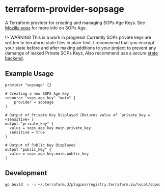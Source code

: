 # terraform-provider-sopsage


A Terraform provider for creating and managing SOPs Age Keys. See [Mozilla sops](https://github.com/mozilla/sops) for more info on SOPs Age.

!> WARNING This is a work in progress! Currently SOPs private keys are written to terraform state files in plain-text. I recommend that you encrypt your state before and after making additions to your project to prevent any damange of leaked Private SOPs Keys, Also recommend use a *secure* [state backend](https://www.terraform.io/docs/state/sensitive-data.html).


## Example Usage

```hcl
provider "sopsage" {}

# Creating a new SOPS Age key
resource "sops_age_key" "main" {
    provider = sopsage
}

# Output of Private Key Displayed (Returns value of `private_key = <sensitive>`)
output "private_key" {
  value = sops_age_key.main.private_key
  sensitive = true
}

# Output of Public Key Displayed
output "public_key" {
  value = sops_age_key.main.public_key
}
```

## Development
```sh
go build -v -o ~/.terraform.d/plugins/registry.terraform.io/local/sopsage/0.0.#/linux_amd64/terraform-provider-sopsage_v0.0.#
```
